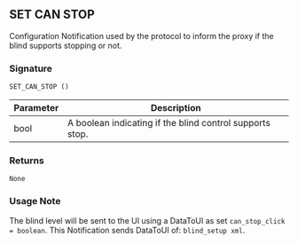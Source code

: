 ## SET CAN STOP

Configuration Notification used by the protocol to inform the proxy if the blind supports stopping or not.

### Signature

`SET_CAN_STOP ()`


| Parameter | Description |
| --- | --- |
| bool | A boolean indicating if the blind control supports stop. |


### Returns

`None`


### Usage Note
The blind level will be sent to the UI using a DataToUI as set `can_stop_click = boolean`. This Notification sends DataToUI of: `blind_setup xml`.